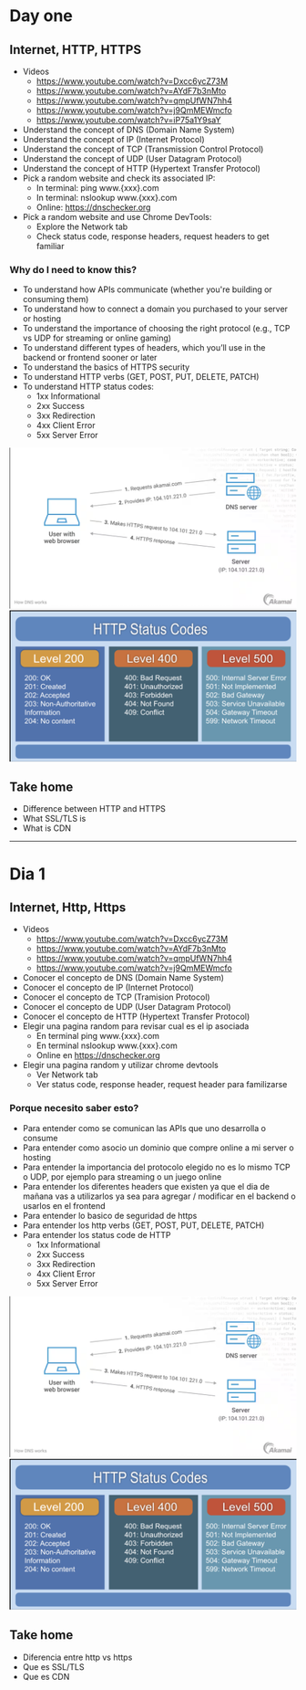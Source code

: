 # Day one

## Internet, HTTP, HTTPS

- Videos
  - https://www.youtube.com/watch?v=Dxcc6ycZ73M
  - https://www.youtube.com/watch?v=AYdF7b3nMto
  - https://www.youtube.com/watch?v=qmpUfWN7hh4
  - https://www.youtube.com/watch?v=j9QmMEWmcfo
  - https://www.youtube.com/watch?v=iP75a1Y9saY
- Understand the concept of DNS (Domain Name System)
- Understand the concept of IP (Internet Protocol)
- Understand the concept of TCP (Transmission Control Protocol)
- Understand the concept of UDP (User Datagram Protocol)
- Understand the concept of HTTP (Hypertext Transfer Protocol)
- Pick a random website and check its associated IP:
  - In terminal: ping www.{xxx}.com
  - In terminal: nslookup www.{xxx}.com
  - Online: https://dnschecker.org
- Pick a random website and use Chrome DevTools:
  - Explore the Network tab
  - Check status code, response headers, request headers to get familiar

### Why do I need to know this?

- To understand how APIs communicate (whether you're building or consuming them)
- To understand how to connect a domain you purchased to your server or hosting
- To understand the importance of choosing the right protocol (e.g., TCP vs UDP for streaming or online gaming)
- To understand different types of headers, which you’ll use in the backend or frontend sooner or later
- To understand the basics of HTTPS security
- To understand HTTP verbs (GET, POST, PUT, DELETE, PATCH)
- To understand HTTP status codes:
  - 1xx Informational
  - 2xx Success
  - 3xx Redirection
  - 4xx Client Error
  - 5xx Server Error

<img src="https://github.com/mtorre4580/workshop-it/blob/main/lessons/day-one/docs/dns-works.png" alt="how dns works" /> 
<img src="https://github.com/mtorre4580/workshop-it/blob/main/lessons/day-one/docs/http-status-code.png" alt="status code" />

## Take home

- Difference between HTTP and HTTPS
- What SSL/TLS is
- What is CDN

---

# Dia 1

## Internet, Http, Https

- Videos
  - https://www.youtube.com/watch?v=Dxcc6ycZ73M
  - https://www.youtube.com/watch?v=AYdF7b3nMto
  - https://www.youtube.com/watch?v=qmpUfWN7hh4
  - https://www.youtube.com/watch?v=j9QmMEWmcfo
- Conocer el concepto de DNS (Domain Name System)
- Conocer el concepto de IP (Internet Protocol)
- Conocer el concepto de TCP (Tramision Protocol)
- Conocer el concepto de UDP (User Datagram Protocol)
- Conocer el concepto de HTTP (Hypertext Transfer Protocol)
- Elegir una pagina random para revisar cual es el ip asociada
  - En terminal ping www.{xxx}.com
  - En terminal nslookup www.{xxx}.com
  - Online en https://dnschecker.org
- Elegir una pagina random y utilizar chrome devtools
  - Ver Network tab
  - Ver status code, response header, request header para familizarse

### Porque necesito saber esto?

- Para entender como se comunican las APIs que uno desarrolla o consume
- Para entender como asocio un dominio que compre online a mi server o hosting
- Para entender la importancia del protocolo elegido no es lo mismo TCP o UDP, por ejemplo para streaming o un juego online
- Para entender los diferentes headers que existen ya que el dia de mañana vas a utilizarlos ya sea para agregar / modificar en el backend o usarlos en el frontend
- Para entender lo basico de seguridad de https
- Para entender los http verbs (GET, POST, PUT, DELETE, PATCH)
- Para entender los status code de HTTP
  - 1xx Informational
  - 2xx Success
  - 3xx Redirection
  - 4xx Client Error
  - 5xx Server Error

<img src="https://github.com/mtorre4580/workshop-it/blob/main/lessons/day-one/docs/dns-works.png" alt="how dns works" /> 
<img src="https://github.com/mtorre4580/workshop-it/blob/main/lessons/day-one/docs/http-status-code.png" alt="status code" />

## Take home

- Diferencia entre http vs https
- Que es SSL/TLS
- Que es CDN

